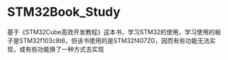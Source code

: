 # STM32Book_Study
基于《STM32Cube高效开发教程》这本书，学习STM32的使用，学习使用的板子是STM32f103c8t6，但该书使用的是STM32f407ZG，因而有些功能无法实现，或有些功能换了一种方式去实现
